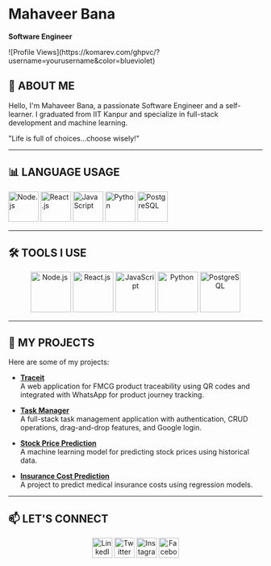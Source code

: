 # Mahaveer Bana  
**Software Engineer**  

<p align="left">
  ![Profile Views](https://komarev.com/ghpvc/?username=yourusername&color=blueviolet)
</p>

## 📌 ABOUT ME  

Hello, I'm Mahaveer Bana, a passionate Software Engineer and a self-learner. I graduated from IIT Kanpur and specialize in full-stack development and machine learning.

"Life is full of choices…choose wisely!"

---

## 📊 LANGUAGE USAGE  

<p align="left">
  <img src="https://img.shields.io/badge/Node.js-339933?style=flat&logo=nodedotjs&logoColor=white" width="60" alt="Node.js"/>
  <img src="https://img.shields.io/badge/React-61DAFB?style=flat&logo=react&logoColor=black" width="60" alt="React.js"/>
  <img src="https://img.shields.io/badge/JavaScript-F7DF1E?style=flat&logo=javascript&logoColor=black" width="60" alt="JavaScript"/>
  <img src="https://img.shields.io/badge/Python-3776AB?style=flat&logo=python&logoColor=white" width="60" alt="Python"/>
  <img src="https://img.shields.io/badge/PostgreSQL-4169E1?style=flat&logo=postgresql&logoColor=white" width="60" alt="PostgreSQL"/>
</p>

---

## 🛠️ TOOLS I USE  

<p align="center">
  <a href="https://nodejs.org" target="_blank"><img src="https://img.shields.io/badge/Node.js-339933?style=flat&logo=nodedotjs&logoColor=white" width="80" alt="Node.js"></a>
  <a href="https://reactjs.org" target="_blank"><img src="https://img.shields.io/badge/React-61DAFB?style=flat&logo=react&logoColor=black" width="80" alt="React.js"></a>
  <a href="https://www.javascript.com" target="_blank"><img src="https://img.shields.io/badge/JavaScript-F7DF1E?style=flat&logo=javascript&logoColor=black" width="80" alt="JavaScript"></a>
  <a href="https://www.python.org" target="_blank"><img src="https://img.shields.io/badge/Python-3776AB?style=flat&logo=python&logoColor=white" width="80" alt="Python"></a>
  <a href="https://www.postgresql.org" target="_blank"><img src="https://img.shields.io/badge/PostgreSQL-4169E1?style=flat&logo=postgresql&logoColor=white" width="80" alt="PostgreSQL"></a>
</p>

---

## 📌 MY PROJECTS  

Here are some of my projects:

- **[Traceit](https://github.com/yourprofile/traceit)**  
  A web application for FMCG product traceability using QR codes and integrated with WhatsApp for product journey tracking.

- **[Task Manager](https://github.com/yourprofile/task-manager)**  
  A full-stack task management application with authentication, CRUD operations, drag-and-drop features, and Google login.

- **[Stock Price Prediction](https://github.com/yourprofile/stock-price-prediction)**  
  A machine learning model for predicting stock prices using historical data.

- **[Insurance Cost Prediction](https://github.com/yourprofile/insurance-cost-prediction)**  
  A project to predict medical insurance costs using regression models.

---

## 📫 LET'S CONNECT  

<p align="center">
  <a href="https://linkedin.com/in/yourprofile"><img src="https://img.shields.io/badge/LinkedIn-0077B5?style=flat&logo=linkedin&logoColor=white" width="40" alt="LinkedIn"></a>
  <a href="https://twitter.com/yourprofile"><img src="https://img.shields.io/badge/Twitter-1DA1F2?style=flat&logo=twitter&logoColor=white" width="40" alt="Twitter"></a>
  <a href="https://instagram.com/yourprofile"><img src="https://img.shields.io/badge/Instagram-E4405F?style=flat&logo=instagram&logoColor=white" width="40" alt="Instagram"></a>
  <a href="https://facebook.com/yourprofile"><img src="https://img.shields.io/badge/Facebook-1877F2?style=flat&logo=facebook&logoColor=white" width="40" alt="Facebook"></a>
</p>
